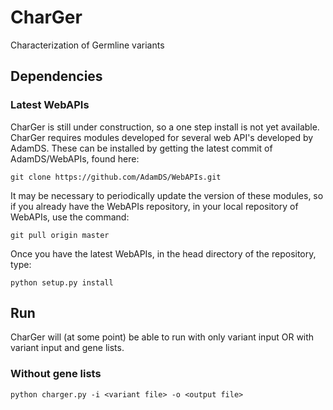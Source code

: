 # CharGer
Characterization of Germline variants
## Dependencies
### Latest WebAPIs
CharGer is still under construction, so a one step install is not yet 
available. CharGer requires modules developed for several web API's developed 
by AdamDS. These can be installed by getting the latest commit of 
AdamDS/WebAPIs, found here:

	git clone https://github.com/AdamDS/WebAPIs.git

It may be necessary to periodically update the version of these modules, so if 
you already have the WebAPIs repository, in your local repository of WebAPIs, 
use the command:

	git pull origin master

Once you have the latest WebAPIs, in the head directory of the repository, 
type:

	python setup.py install

## Run
CharGer will (at some point) be able to run with only variant input OR with 
variant input and gene lists.
### Without gene lists

	python charger.py -i <variant file> -o <output file>
